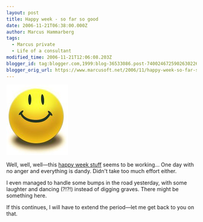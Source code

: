 ```yaml
---
layout: post
title: Happy week - so far so good
date: 2006-11-21T06:38:00.000Z
author: Marcus Hammarberg
tags:
  - Marcus private
  - Life of a consultant
modified_time: 2006-11-21T12:06:08.203Z
blogger_id: tag:blogger.com,1999:blog-36533086.post-7400246725902630226
blogger_orig_url: https://www.marcusoft.net/2006/11/happy-week-so-far-so-good.html
---
```


![Smiley](/img/smiley.jpg)

Well, well, well—this [happy week stuff](https://www.marcusoft.net/2006/11/be-good.html) seems to be working... One day with no anger and everything is dandy. Didn't take too much effort either.

I even managed to handle some bumps in the road yesterday, with some laughter and dancing (?!?!) instead of digging graves. There might be something here.

If this continues, I will have to extend the period—let me get back to you on that.
